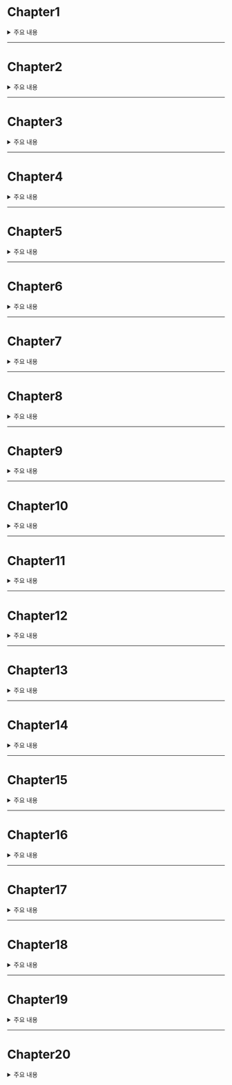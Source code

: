 # Chapter1

<details><summary>주요 내용
</summary>

  ## Hello, World!
  
- 클래스에서 완전히 독립된 함수를 가질 수 있으며 이를 **패키지 레벨 함수**라고 한다
- 타입을 맨 끝에 적는다 
  
```kotlin
  fun main(){
    println("Hello World!")
  }
  
  fun add(a : Int, b : Int) : Int {
    return a+b
  }
```

</details>

---


# Chapter2
<details><summary>주요 내용
</summary>

## 표현식(Expression)
 - 하나의 값으로 수렴하는 수식 뭉치를 **표현식**이라고 한다
 - 코틀린에서는 표현식이 단독으로 오는 것을 허용한다
  
```kotlin 
  fun main(args: Array<String>) : Unit{
    53 + 62 - 126
  }
  
  fun main(args: Array<String>) : Unit{
    println(53 +
          62
          -126) 
  //가능하다
  }
  
  
```
  
  
  
</details>


---


# Chapter3
<details><summary>주요 내용
</summary>

## 변수(Variable)
  
```kotlin
fun main(args:Array<String>) : Unit {
    var total : Int
    total = 0

    val a : Int = 10 + 53 - 7
    println(a)

    val b : Int = 43 + 75 + a
    println(b)

    total = a + b
    println(total)
}
  
  
```

- 식별자 규칙 

 |형태|이름|
 |---|---|
 |anyVariableName | 낙타 표기법(Camel Case) | 
 |AnyVariableName| 파스칼 표기법(Pascal Case) |
 |any_variable_name| 뱀 표기법(Snake Case) | 
 
- 코틀린은 **Camel Case를 주로 사용**한다 
 
- 코틀린은 자바와 달리 원시(Primitive) 타입이 없다. 즉, 코틀린에서는 Int와 같은 기본 타입들도 모두 클래스이다
  

- var은 일반 변수, val은 final 변수(불변 변수라고 하며 Immutable Variable)이다
  
</details>


---



# Chapter4
<details><summary>주요 내용
</summary>

## 리터럴의 타입

```kotlin
fun main(){
    val variable = 10 + 12 - 5 // 자동으로 타입을 유추한다
    println(variable)
 }
  
 ```
- 변수를 선언과 동시에 초기화하는 경우에 한해, 저장하려는 표현식으로부터 **타입을 추론**한다. 그래서 : Int와 같이 자료형을 표현해주는 코드를 생략할 수 있다  
  
</details>



---




# Chapter5
<details><summary>주요 내용
</summary>

## 산술 연산자(Arithmetic Operator) 

```kotlin
  fun main(){
    val num : Int = 15 -4 * 3
    val num2 : Int = 65%7
    val num3 : Double = 7.5/5 + 22.25
    val num4 : Double = num/num2 + 0.7

    println(num)
    println(num2)
    println(num3)
    println(num4)
}
```  
  
- `3/2 + 0.7` : 3과 2는 Int이기 때문에 1이 나오고 그 뒤에 0.7이 더해져 그때 Double이 된다
  
- 코틀린은 자바보다 더 **타입 체크에 엄격**하다 Double 타입의 변수에 Int 타입의 값을 저장할 수 없다  
- 또한, Double 타입의 변수에는 Double 타입인 표현식만 저장이 가능하므로 표현식이 조금 수정되어야 한다 (Int.toDouble()도 가능하다)
  
``` kotlin
  fun main(){
    val number : Int = 10 
    val num : Double = 15 + 7 / 2   //error
    val num2 : Double = 15.0 +7 / 2   // ok
    val num3 : Double = number.toDouble() + 7 / 2   //ok. 주의)number 자체가 변하는 것은 아니다
  }
```
  

  
  
</details>



---





# Chapter6
<details><summary>주요 내용
</summary>

## 증감 연산자(Increment & Decrement Operator)

```kotlin
  fun main(){
    var a = 10
    var b = 5
    println(a++ + b) // 15
    println(a) // 11
    println(--b) // 4
}
  
```  
 - 증감 연산자는 실제로 변수 값을 바꾸기 때문에 val이 아닌 var로 선언한다 
  
</details>



---




# Chapter7
<details><summary>주요 내용
</summary>

## 비트 연산자(Bitwise Operator) 
  
|형태|의미|자바에 대응하는 연산자|
|---|---|---|
|15 and 7|15와 7을 비트 단위로 and  연산|15 & 7|
|5 or 2 |5와 2를 비트 단위로 or 연산|15\|2 |
|15 xor 5|15와 5를 비트 단위로 xor 연산| 15^5|
|32767.inv()|32767을 비트 단위로 반전|~32767|
|1 shl 3|1을 왼쪽으로 3칸 시프트|1 <<3|
|8 shl 1|8을 오른쪽으로 1칸 시프트| 8 >> 1|
|~17 ushr 2|부호를 유지한채 -17을 오른쪽으로 2칸 시프트 | - 17>>>2|  
  
```kotlin
  fun main(){
    println(15 and 7) // 7
    println(5 or 2)   // 7
    println(15 xor 5) // 10
    println(32767.inv()) // -32768
    println(1 shl 3) //8
    println(8 shr 1) // 4
    println(-17 ushr 2) // 1073741819
}
```  
  
  
</details>



---




# Chapter8
<details><summary>주요 내용
</summary>

## 정수 타입과 실수 타입

|종류| 타입 | 용량(단위:Byte) | 저장 가능 범위 |
|---|---|---|---|
|정수 타입| Byte | 1| -128~127|
|| Short|2|-3만 2768~3만 2767|
|| Int|4|-21억 4748만 3648~21억 4748만 3647|
|| Long|8|-922경 3372조 0368억 5477만 5808~922경 3372조 0368억 5477만 5807|
|실수 타입|Float|4|1.410-45~3.40282351038|
||Double|8|4.910-324~1.797693134862315710308|
 
- 성적 처리 프로그램처럼 매우 작은 수를 처리할 때는 학생 개개인의 점수(0~100)를 Byte 타입으로 사용해 효율적으로 용량을 사용한다 
  
 ## 컴퓨터의 실수 표현  
- 컴퓨터는 표현하려는 실수 값을 항상 1.xxxxx 형태로 만든다
- 표현하려는 수가 2진수로 1011.1001일 경우 1.0111001로 변환하고 뒤에 2^-3을 곱해 소수점의 위치를 왼쪽으로 3칸 이동시킨다. 이때 유효숫자인 10111001와 지수 부분인 -3만을 저장한다 
- 이를 **부동소수점(Floating Point)** 방식이라고 한다
  
  
  
```kotlin
  fun main(){
    val a : Byte = 125
    val b : Short = (100+200) * 100
    var c : Int = 12_4354_6538
    c = 0xFF_88_88
    c = 0b01010010_01100011_01110101_01000101
    var d:Long = -543_7847_3984_7238_4723

    c = a+b
    d = c+10L

    var e: Float = 67.6f
    val f : Double = 658.456
    e = (e + f).toFloat()
    println(e)
}
```  

- 정수 리터럴이 **0x** 로 시작하면, 뒤이어 오는 수가 16진수로 인식된다. 
- 정수 리터럴이 **0b** 로 시작하면, 뒤이어 오는 수가 2진수로 인식된다. 
  
- Int 타입보다 작은 정수 타입들(Byte, Short)끼리 **어떤 산술 연산을 해도 무조건 Int 타입이 나온다** . 즉, Byte + Byte, Short - Short, Short / Byte 모두 Int 타입이 된다  
  
- 정수 리터럴 뒤에 L을 붙이면, 그 리터럴은 수의 크기에 상관 없이 무조건 Long 타입이 된다
  실수 리터럴 뒤에 f를 붙이면 그 리터럴은 Float 타입이 된다
  
</details>





---





# Chapter9
<details><summary>주요 내용
</summary>


## 실수 타입의 함정
  
```kotlin
  
  fun main(){
    println(0.1f+0.1f+0.1f) //0.3
    println(0.1f+0.1f+0.1f+0.1f+0.1f+0.1f+0.1f+0.1f+0.1f+0.1f) // 1.00000001 -> 엉뚱한 값이 나온다
    println(0.1f*10) // 1.0
}
```  
 
  - 실수 값은 2신수 유효숫자로 표현되기 때문에 **상황에 따라 정확한 값을 가리킬 수 없다**
  
  
  
</details>


---




# Chapter10
<details><summary>주요 내용
</summary>

## 문자 타입
  
```kotlin
  
  fun main(args:Array<String>) : Unit {
    var ch : Char = 'A'
    println(ch) //A

    ch = '\uAC00'
    println(ch) //가

    ch = '한'
    println(ch.toInt()) //54620
    println(ch.code) // -> code로 바뀌었다 
}
  
```
  
 - 코틀린에서는 **유니코드(Unicode)** 를 사용한다
 - 유니코드의 범위는 0~65535이다 

  
  
  
</details>


---




# Chapter11
<details><summary>주요 내용
</summary>


## 문자열(String)
  
  ```kotlin
  
  fun main(){
    var str: String = "Hello"
    println(str) // Hello

    str = str + "\nKotlin!"
    println(str) // Hello\nKotlin

    println(str[8]) //t

    val num = 10 * 5 + 3
    println(str + num) //Hello\nKotlin!53
}
  
  ```
  
  - +연산자의 양 피연산자가 String 타입이면, 왼쪽의 문자열에 오른쪽의 문자열을 덧붙이는 concat 연산을 한다 
  
  `println("Great"[1]) ` : r이 출력된다
  
  
  - String과 String이 아닌 값을 + 연산자로 연결하면, String이 아닌 값을 String으로 변환한 뒤 서로 합친다.
  
</details>

---


# Chapter12
<details><summary>주요 내용
</summary>

## 문자열 안에 표현식의 값을 집어넣기 
- **$ 키워트**를 사용하며, $ 뒤에 변수 이름을 적으면 해당 부분은 변수의 값으로 대체된다
- $ 자체를 출력하고자 할 때는 \$를 대신 사용한다
  
```kotlin
  
  fun main(){
    val a : Int = 10
    val b = 20

    println("a의 값: $a")
    println("b의 값: $b")

    println("a+b의 값 = ${a+b}")
}
  
```
  
  
</details>

---


# Chapter13
<details><summary>주요 내용
</summary>


1
  
  
  
</details>

---


# Chapter14
<details><summary>주요 내용
</summary>



  
  
  
</details>




---


# Chapter15
<details><summary>주요 내용
</summary>



  
  
  
</details>





---


# Chapter16
<details><summary>주요 내용
</summary>



  
  
  
</details>





---


# Chapter17
<details><summary>주요 내용
</summary>



  
  
  
</details>





---


# Chapter18
<details><summary>주요 내용
</summary>



  
  
  
</details>



---


# Chapter19
<details><summary>주요 내용
</summary>



  
  
  
</details>



---


# Chapter20
<details><summary>주요 내용
</summary>



  
  
  
</details>
